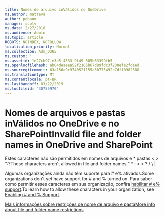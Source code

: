 ```yaml
---
title: Nomes de arquivo inVálidos no OneDrive
ms.author: matteva
author: pebaum
manager: scotv
ms.date: 2/27/2018
ms.audience: Admin
ms.topic: article
ROBOTS: NOINDEX, NOFOLLOW
localization_priority: Normal
ms.collection: Adm_O365
ms.custom: ''
ms.assetid: 1e27cb97-e3e5-4533-9f49-585b63399fb5
ms.openlocfilehash: ab04deaeea52f2105b67d89fdc3f230efe2fdeed
ms.sourcegitcommit: 03a156a9c9740521155a30775492c7dff0982588
ms.translationtype: MT
ms.contentlocale: pt-BR
ms.lasthandoff: 03/22/2019
ms.locfileid: "30755970"
---
```

# <a name="invalid-file-and-folder-names-in-onedrive-and-sharepoint"></a><span data-ttu-id="c9e04-102">Nomes de arquivos e pastas inVálidos no OneDrive e no SharePoint</span><span class="sxs-lookup"><span data-stu-id="c9e04-102">Invalid file and folder names in OneDrive and SharePoint</span></span>

<span data-ttu-id="c9e04-103">Estes caracteres não são permitidos em nomes de arquivos e \* pastas \< \> ":?</span><span class="sxs-lookup"><span data-stu-id="c9e04-103">These characters aren't allowed in file and folder names " \* : \< \> ?</span></span> <span data-ttu-id="c9e04-104">/ \ |</span><span class="sxs-lookup"><span data-stu-id="c9e04-104"></span></span> 
  
<span data-ttu-id="c9e04-105">Algumas organizações ainda não têm suporte para # e% ativados.</span><span class="sxs-lookup"><span data-stu-id="c9e04-105">Some organizations don't yet have support for # and % turned on.</span></span> <span data-ttu-id="c9e04-106">Para saber como permitir esses caracteres em sua organização, confira [habilitar # e% support](https://go.microsoft.com/fwlink/?linkid=862611).</span><span class="sxs-lookup"><span data-stu-id="c9e04-106">To learn how to allow these characters in your organization, see [Enabling # and % Support](https://go.microsoft.com/fwlink/?linkid=862611).</span></span> 
  
[<span data-ttu-id="c9e04-107">Mais informações sobre restrições de nome de arquivo e pasta</span><span class="sxs-lookup"><span data-stu-id="c9e04-107">More info about file and folder name restrictions</span></span>](https://go.microsoft.com/fwlink/?linkid=866430)
  

